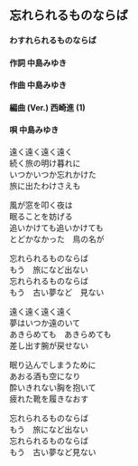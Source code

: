 ## 忘れられるものならば
#### わすれられるものならば


#### 作詞        中島みゆき
#### 作曲        中島みゆき
#### 編曲 (Ver.) 西崎進 (1)
#### 唄          中島みゆき


遠く遠く遠く遠く  
続く旅の明け暮れに  
いつかいつか忘れかけた  
旅に出たわけさえも  

風が窓を叩く夜は  
眠ることを妨げる  
追いかけても追いかけても  
とどかなかった　鳥の名が  

忘れられるものならば  
もう　旅になど出ない  
忘れられるものならば  
もう　古い夢など　見ない  


遠く遠く遠く遠く  
夢はいつか遠のいて  
あきらめても　あきらめても  
差し出す腕が戻せない  

眠り込んでしまうために  
あおる酒も空になり  
酔いきれない胸を抱いて  
疲れた靴を履きなおす  

忘れられるものならば  
もう　旅になど出ない  
忘れられるものならば  
もう　古い夢など見ない  
